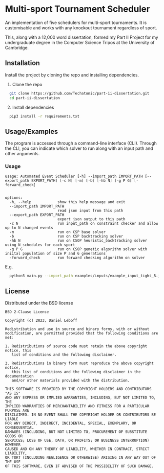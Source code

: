 
# Multi-sport Tournament Scheduler

An implementation of five schedulers for multi-sport tournaments. It is customisable and works with any knockout tournament regardless of sport.

This, along with a 12,000 word dissertation, formed my Part II Project for my undergraduate degree in the Computer Science Tripos at the University of Cambridge.
## Installation

Install the project by cloning the repo and installing dependencies.

1. Clone the repo
```bash
  git clone https://github.com/Techatonic/part-ii-dissertation.git
  cd part-ii-dissertation
```
2. Install dependencies
```bash
  pip3 install -r requirements.txt
```
    
## Usage/Examples

The program is accessed through a command-line interface (CLI). Through the CLI, you can indicate which solver to run along with an input path and other arguments.

### Usage ###
```
usage: Automated Event Scheduler [-h] --import_path IMPORT_PATH [--export_path EXPORT_PATH] [-c N] [-m] [-b] [-hb N] [-g P G] [-forward_check]


options:
  -h, --help            show this help message and exit
  --import_path IMPORT_PATH
                        read json input from this path
  --export_path EXPORT_PATH
                        export json output to this path
  -c N                  run input_path on constraint checker and allow up to N changed events
  -m                    run on CSP base solver
  -b                    run on CSP backtracking solver
  -hb N                 run on CSOP heuristic_backtracking solver using N schedules for each sport
  -g P G                run on CSOP genetic algorithm solver with iniital population of size P and G generations
  -forward_check        run forward checking algorithm on solver

```

E.g.
```bash
  python3 main.py --import_path examples/inputs/example_input_tight_8.json --export_path examples/outputs/test_output.json -hb 3
```
## License

Distributed under the BSD license

```
BSD 2-Clause License

Copyright (c) 2023, Daniel Leboff

Redistribution and use in source and binary forms, with or without
modification, are permitted provided that the following conditions are met:

1. Redistributions of source code must retain the above copyright notice, this
   list of conditions and the following disclaimer.

2. Redistributions in binary form must reproduce the above copyright notice,
   this list of conditions and the following disclaimer in the documentation
   and/or other materials provided with the distribution.

THIS SOFTWARE IS PROVIDED BY THE COPYRIGHT HOLDERS AND CONTRIBUTORS "AS IS"
AND ANY EXPRESS OR IMPLIED WARRANTIES, INCLUDING, BUT NOT LIMITED TO, THE
IMPLIED WARRANTIES OF MERCHANTABILITY AND FITNESS FOR A PARTICULAR PURPOSE ARE
DISCLAIMED. IN NO EVENT SHALL THE COPYRIGHT HOLDER OR CONTRIBUTORS BE LIABLE
FOR ANY DIRECT, INDIRECT, INCIDENTAL, SPECIAL, EXEMPLARY, OR CONSEQUENTIAL
DAMAGES (INCLUDING, BUT NOT LIMITED TO, PROCUREMENT OF SUBSTITUTE GOODS OR
SERVICES; LOSS OF USE, DATA, OR PROFITS; OR BUSINESS INTERRUPTION) HOWEVER
CAUSED AND ON ANY THEORY OF LIABILITY, WHETHER IN CONTRACT, STRICT LIABILITY,
OR TORT (INCLUDING NEGLIGENCE OR OTHERWISE) ARISING IN ANY WAY OUT OF THE USE
OF THIS SOFTWARE, EVEN IF ADVISED OF THE POSSIBILITY OF SUCH DAMAGE.
```